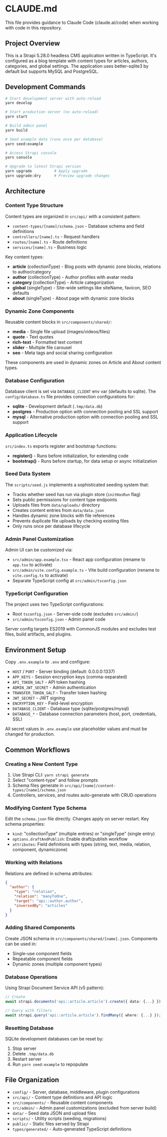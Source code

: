 # CLAUDE.md

This file provides guidance to Claude Code (claude.ai/code) when working with code in this repository.

## Project Overview

This is a Strapi 5.28.0 headless CMS application written in TypeScript. It's configured as a blog template with content types for articles, authors, categories, and global settings. The application uses better-sqlite3 by default but supports MySQL and PostgreSQL.

## Development Commands

```bash
# Start development server with auto-reload
yarn develop

# Start production server (no auto-reload)
yarn start

# Build admin panel
yarn build

# Seed example data (runs once per database)
yarn seed:example

# Access Strapi console
yarn console

# Upgrade to latest Strapi version
yarn upgrade          # Apply upgrade
yarn upgrade:dry      # Preview upgrade changes
```

## Architecture

### Content Type Structure

Content types are organized in `src/api/` with a consistent pattern:
- `content-types/[name]/schema.json` - Database schema and field definitions
- `controllers/[name].ts` - Request handlers
- `routes/[name].ts` - Route definitions
- `services/[name].ts` - Business logic

Key content types:
- **article** (collectionType) - Blog posts with dynamic zone blocks, relations to author/category
- **author** (collectionType) - Author profiles with avatar media
- **category** (collectionType) - Article categorization
- **global** (singleType) - Site-wide settings like siteName, favicon, SEO defaults
- **about** (singleType) - About page with dynamic zone blocks

### Dynamic Zone Components

Reusable content blocks in `src/components/shared/`:
- **media** - Single file upload (images/videos/files)
- **quote** - Text quotes
- **rich-text** - Formatted text content
- **slider** - Multiple file carousel
- **seo** - Meta tags and social sharing configuration

These components are used in dynamic zones on Article and About content types.

### Database Configuration

Database client is set via `DATABASE_CLIENT` env var (defaults to sqlite). The `config/database.ts` file provides connection configurations for:
- **sqlite** - Development default (`.tmp/data.db`)
- **postgres** - Production option with connection pooling and SSL support
- **mysql** - Alternative production option with connection pooling and SSL support

### Application Lifecycle

`src/index.ts` exports register and bootstrap functions:
- **register()** - Runs before initialization, for extending code
- **bootstrap()** - Runs before startup, for data setup or async initialization

### Seed Data System

The `scripts/seed.js` implements a sophisticated seeding system that:
- Tracks whether seed has run via plugin store (`initHasRun` flag)
- Sets public permissions for content type endpoints
- Uploads files from `data/uploads/` directory
- Creates content entries from `data/data.json`
- Handles dynamic zone blocks with file references
- Prevents duplicate file uploads by checking existing files
- Only runs once per database lifecycle

### Admin Panel Customization

Admin UI can be customized via:
- `src/admin/app.example.tsx` - React app configuration (rename to `app.tsx` to activate)
- `src/admin/vite.config.example.ts` - Vite build configuration (rename to `vite.config.ts` to activate)
- Separate TypeScript config at `src/admin/tsconfig.json`

### TypeScript Configuration

The project uses two TypeScript configurations:
- Root `tsconfig.json` - Server-side code (excludes `src/admin/`)
- `src/admin/tsconfig.json` - Admin panel code

Server config targets ES2019 with CommonJS modules and excludes test files, build artifacts, and plugins.

## Environment Setup

Copy `.env.example` to `.env` and configure:
- `HOST` / `PORT` - Server binding (default: 0.0.0.0:1337)
- `APP_KEYS` - Session encryption keys (comma-separated)
- `API_TOKEN_SALT` - API token hashing
- `ADMIN_JWT_SECRET` - Admin authentication
- `TRANSFER_TOKEN_SALT` - Transfer token hashing
- `JWT_SECRET` - JWT signing
- `ENCRYPTION_KEY` - Field-level encryption
- `DATABASE_CLIENT` - Database type (sqlite/postgres/mysql)
- `DATABASE_*` - Database connection parameters (host, port, credentials, SSL)

All secret values in `.env.example` use placeholder values and must be changed for production.

## Common Workflows

### Creating a New Content Type

1. Use Strapi CLI: `yarn strapi generate`
2. Select "content-type" and follow prompts
3. Schema files generate in `src/api/[name]/content-types/[name]/schema.json`
4. Controllers, services, and routes auto-generate with CRUD operations

### Modifying Content Type Schema

Edit the `schema.json` file directly. Changes apply on server restart. Key schema properties:
- `kind`: "collectionType" (multiple entries) or "singleType" (single entry)
- `options.draftAndPublish`: Enable draft/publish workflow
- `attributes`: Field definitions with types (string, text, media, relation, component, dynamiczone)

### Working with Relations

Relations are defined in schema attributes:
```json
{
  "author": {
    "type": "relation",
    "relation": "manyToOne",
    "target": "api::author.author",
    "inversedBy": "articles"
  }
}
```

### Adding Shared Components

Create JSON schema in `src/components/shared/[name].json`. Components can be used in:
- Single-use component fields
- Repeatable component fields
- Dynamic zones (multiple component types)

### Database Operations

Using Strapi Document Service API (v5 pattern):
```typescript
// Create
await strapi.documents('api::article.article').create({ data: {...} });

// Query with filters
await strapi.query('api::article.article').findMany({ where: {...} });
```

### Resetting Database

SQLite development databases can be reset by:
1. Stop server
2. Delete `.tmp/data.db`
3. Restart server
4. Run `yarn seed:example` to repopulate

## File Organization

- `config/` - Server, database, middleware, plugin configurations
- `src/api/` - Content type definitions and API logic
- `src/components/` - Reusable content components
- `src/admin/` - Admin panel customizations (excluded from server build)
- `data/` - Seed data JSON and upload files
- `scripts/` - Utility scripts (seeding, migrations)
- `public/` - Static files served by Strapi
- `types/generated/` - Auto-generated TypeScript definitions